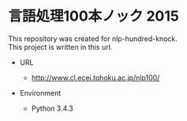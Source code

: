 # 言語処理100本ノック 2015
This repository was created for nlp-hundred-knock.  
This project is written in this url.
* URL
    * http://www.cl.ecei.tohoku.ac.jp/nlp100/

* Environment
    * Python 3.4.3

